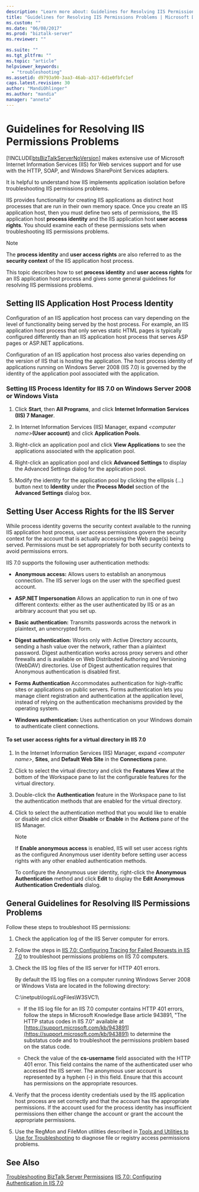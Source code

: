 ```yaml
---
description: "Learn more about: Guidelines for Resolving IIS Permissions Problems"
title: "Guidelines for Resolving IIS Permissions Problems | Microsoft Docs"
ms.custom: ""
ms.date: "06/08/2017"
ms.prod: "biztalk-server"
ms.reviewer: ""

ms.suite: ""
ms.tgt_pltfrm: ""
ms.topic: "article"
helpviewer_keywords:
  - "troubleshooting"
ms.assetid: d9793a90-3aa3-46ab-a317-6d1e0fbfc1ef
caps.latest.revision: 30
author: "MandiOhlinger"
ms.author: "mandia"
manager: "anneta"
---
```

# Guidelines for Resolving IIS Permissions Problems
[!INCLUDE[btsBizTalkServerNoVersion](../includes/btsbiztalkservernoversion-md.md)] makes extensive use of Microsoft Internet Information Services (IIS) for Web services support and for use with the HTTP, SOAP, and Windows SharePoint Services adapters.

 It is helpful to understand how IIS implements application isolation before troubleshooting IIS permissions problems.

 IIS provides functionality for creating IIS applications as distinct host processes that are run in their own memory space. Once you create an IIS application host, then you must define two sets of permissions, the IIS application host **process identity** and the IIS application host **user access rights**. You should examine each of these permissions sets when troubleshooting IIS permissions problems.

> [!NOTE]
>  The **process identity** and **user access rights** are also referred to as the **security context** of the IIS application host process.

 This topic describes how to set **process identity** and **user access rights** for an IIS application host process and gives some general guidelines for resolving IIS permissions problems.

## Setting IIS Application Host Process Identity
 Configuration of an IIS application host process can vary depending on the level of functionality being served by the host process. For example, an IIS application host process that only serves static HTML pages is typically configured differently than an IIS application host process that serves ASP pages or ASP.NET applications.

 Configuration of an IIS application host process also varies depending on the version of IIS that is hosting the application. The host process identity of applications running on Windows Server 2008 (IIS 7.0) is governed by the identity of the application pool associated with the application.

### Setting IIS Process Identity for IIS 7.0 on Windows Server 2008 or Windows Vista

1.  Click **Start**, then **All Programs**, and click **Internet Information Services (IIS) 7 Manager**.

2.  In Internet Information Services (IIS) Manager, expand _\<computer name\>_**(User account)** and click **Application Pools**.

3.  Right-click an application pool and click **View Applications** to see the applications associated with the application pool.

4.  Right-click an application pool and click **Advanced Settings** to display the Advanced Settings dialog for the application pool.

5.  Modify the identity for the application pool by clicking the ellipsis (…) button next to **Identity** under the **Process Model** section of the **Advanced Settings** dialog box.

## Setting User Access Rights for the IIS Server
 While process identity governs the security context available to the running IIS application host process, user access permissions govern the security context for the account that is actually accessing the Web page(s) being served. Permissions must be set appropriately for both security contexts to avoid permissions errors.

 IIS 7.0 supports the following user authentication methods:

-   **Anonymous access:** Allows users to establish an anonymous connection. The IIS server logs on the user with the specified guest account.

-   **ASP.NET Impersonation** Allows an application to run in one of two different contexts: either as the user authenticated by IIS or as an arbitrary account that you set up.

-   **Basic authentication:** Transmits passwords across the network in plaintext, an unencrypted form.

-   **Digest authentication:** Works only with Active Directory accounts, sending a hash value over the network, rather than a plaintext password. Digest authentication works across proxy servers and other firewalls and is available on Web Distributed Authoring and Versioning (WebDAV) directories. Use of Digest authentication requires that Anonymous authentication is disabled first.

-   **Forms Authentication** Accommodates authentication for high-traffic sites or applications on public servers. Forms authentication lets you manage client registration and authentication at the application level, instead of relying on the authentication mechanisms provided by the operating system.

-   **Windows authentication:** Uses authentication on your Windows domain to authenticate client connections.

#### To set user access rights for a virtual directory in IIS 7.0

1.  In the Internet Information Services (IIS) Manager, expand *\<computer name\>*, **Sites**, and **Default Web Site** in the **Connections** pane.

2.  Click to select the virtual directory and click the **Features View** at the bottom of the Workspace pane to list the configurable features for the virtual directory.

3.  Double-click the **Authentication** feature in the Workspace pane to list the authentication methods that are enabled for the virtual directory.

4.  Click to select the authentication method that you would like to enable or disable and click either **Disable** or **Enable** in the **Actions** pane of the IIS Manager.

    > [!NOTE]
    >  If **Enable anonymous access** is enabled, IIS will set user access rights as the configured Anonymous user identity before setting user access rights with any other enabled authentication methods.
    >
    >  To configure the Anonymous user identity, right-click the **Anonymous Authentication** method and click **Edit** to display the **Edit Anonymous Authentication Credentials** dialog.

## General Guidelines for Resolving IIS Permissions Problems
 Follow these steps to troubleshoot IIS permissions:

1.  Check the application log of the IIS Server computer for errors.

2.  Follow the steps in [IIS 7.0: Configuring Tracing for Failed Requests in IIS 7.0](https://go.microsoft.com/fwlink/?LinkId=130600) to troubleshoot permissions problems on IIS 7.0 computers.

3.  Check the IIS log files of the IIS server for HTTP 401 errors.

     By default the IIS log files on a computer running Windows Server 2008 or Windows Vista are located in the following directory:

     C:\inetpub\logs\LogFiles\W3SVC1\

    -   If the IIS log file for an IIS 7.0 computer contains HTTP 401 errors, follow the steps in Microsoft Knowledge Base article 943891, "The HTTP status codes in IIS 7.0" available at [https://support.microsoft.com/kb/943891](https://support.microsoft.com/kb/943891) to determine the substatus code and to troubleshoot the permissions problem based on the status code.

    -   Check the value of the **cs-username** field associated with the HTTP 401 error. This field contains the name of the authenticated user who accessed the IIS server. The anonymous user account is represented by a hyphen (-) in this field. Ensure that this account has permissions on the appropriate resources.

4.  Verify that the process identity credentials used by the IIS application host process are set correctly and that the account has the appropriate permissions. If the account used for the process identity has insufficient permissions then either change the account or grant the account the appropriate permissions.

5.  Use the RegMon and FileMon utilities described in [Tools and Utilities to Use for Troubleshooting](../core/tools-and-utilities-to-use-for-troubleshooting.md) to diagnose file or registry access permissions problems.

## See Also
 [Troubleshooting BizTalk Server Permissions](../core/troubleshooting-biztalk-server-permissions.md)
 [IIS 7.0: Configuring Authentication in IIS 7.0](https://go.microsoft.com/fwlink/?LinkId=129909)
